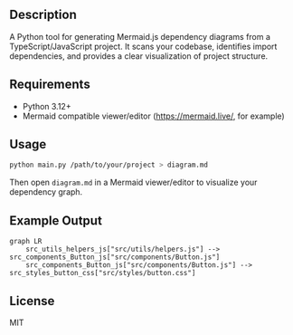 ## Description
A Python tool for generating Mermaid.js dependency diagrams from a TypeScript/JavaScript project. It scans your codebase, identifies import dependencies, and provides a clear visualization of project structure.

## Requirements
- Python 3.12+
- Mermaid compatible viewer/editor (https://mermaid.live/, for example)

## Usage

```bash
python main.py /path/to/your/project > diagram.md
```

Then open `diagram.md` in a Mermaid viewer/editor to visualize your dependency graph.

## Example Output
```mermaid
graph LR
    src_utils_helpers_js["src/utils/helpers.js"] --> src_components_Button_js["src/components/Button.js"]
    src_components_Button_js["src/components/Button.js"] --> src_styles_button_css["src/styles/button.css"]
```

## License
MIT
